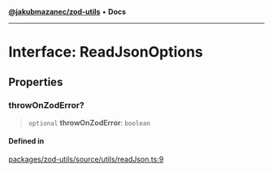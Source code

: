 [**@jakubmazanec/zod-utils**](../README.md) • **Docs**

---

# Interface: ReadJsonOptions

## Properties

### throwOnZodError?

> `optional` **throwOnZodError**: `boolean`

#### Defined in

[packages/zod-utils/source/utils/readJson.ts:9](https://github.com/jakubmazanec/tools/blob/2afd81e4680434017b6f838733fd5ccd928cec42/packages/zod-utils/source/utils/readJson.ts#L9)
